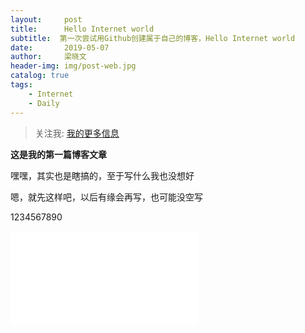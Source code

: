 ```yaml
---
layout:     post
title:      Hello Internet world
subtitle:  第一次尝试用Github创建属于自己的博客，Hello Internet world
date:       2019-05-07
author:     梁晓文
header-img: img/post-web.jpg
catalog: true
tags:
    - Internet
    - Daily
---
```


> 关注我: [我的更多信息](https://cc-cece.github.io/about/)

**这是我的第一篇博客文章** 

嘿嘿，其实也是瞎搞的，至于写什么我也没想好

嗯，就先这样吧，以后有缘会再写，也可能没空写

1234567890

<iframe src="//player.bilibili.com/player.html?aid=5328724&bvid=BV1Ys411y7vi&cid=8661768&page=1" scrolling="no" border="0" frameborder="no" framespacing="0" allowfullscreen="true"> </iframe>
